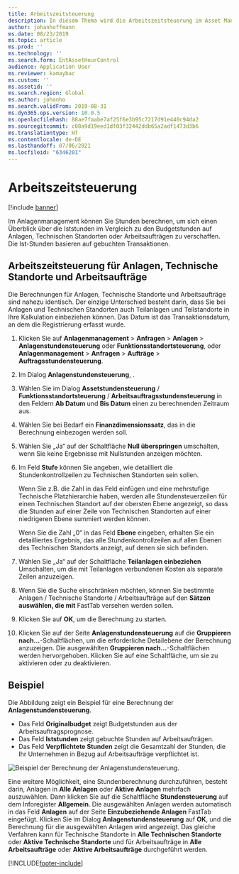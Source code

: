 ```yaml
---
title: Arbeitszeitsteuerung
description: In diesem Thema wird die Arbeitszeitsteuerung im Asset Management erläutert.
author: johanhoffmann
ms.date: 08/23/2019
ms.topic: article
ms.prod: ''
ms.technology: ''
ms.search.form: EntAssetHourControl
audience: Application User
ms.reviewer: kamaybac
ms.custom: ''
ms.assetid: ''
ms.search.region: Global
ms.author: johanho
ms.search.validFrom: 2019-08-31
ms.dyn365.ops.version: 10.0.5
ms.openlocfilehash: 88ae7faabe7af25f6e3b95c7217d91e440c94da2
ms.sourcegitcommit: c08a9d19eed1df03f32442ddb65a2adf1473d3b6
ms.translationtype: HT
ms.contentlocale: de-DE
ms.lasthandoff: 07/06/2021
ms.locfileid: "6346201"
---
```

# <a name="work-hour-control"></a>Arbeitszeitsteuerung

[!include [banner](../../includes/banner.md)]

 

Im Anlagenmanagement können Sie Stunden berechnen, um sich einen Überblick über die Iststunden im Vergleich zu den Budgetstunden auf Anlagen, Technischen Standorten oder Arbeitsaufträgen zu verschaffen. Die Ist-Stunden basieren auf gebuchten Transaktionen.

## <a name="work-hour-control-for-assets-functional-locations-and-work-orders"></a>Arbeitszeitsteuerung für Anlagen, Technische Standorte und Arbeitsaufträge

Die Berechnungen für Anlagen, Technische Standorte und Arbeitsaufträge sind nahezu identisch. Der einzige Unterschied besteht darin, dass Sie bei Anlagen und Technischen Standorten auch Teilanlagen und Teilstandorte in Ihre Kalkulation einbeziehen können. Das Datum ist das Transaktionsdatum, an dem die Registrierung erfasst wurde.

1. Klicken Sie auf **Anlagenmanagement** > **Anfragen** > **Anlagen** > **Anlagenstundensteuerung** oder **Funktionsstandortsteuerung**, oder **Anlagenmanagement** > **Anfragen** > **Aufträge** > **Auftragsstundensteuerung**.

2. Im Dialog **Anlagenstundensteuerung**, .

3. Wählen Sie im Dialog **Assetstundensteuerung** / **Funktionsstandortsteuerung** / **Arbeitsauftragsstundensteuerung** in den Feldern **Ab Datum** und **Bis Datum** einen zu berechnenden Zeitraum aus.

4. Wählen Sie bei Bedarf ein **Finanzdimensionssatz**, das in die Berechnung einbezogen werden soll.

5. Wählen Sie „Ja“ auf der Schaltfläche **Null überspringen** umschalten, wenn Sie keine Ergebnisse mit Nullstunden anzeigen möchten.

6. Im Feld **Stufe** können Sie angeben, wie detailliert die Stundenkontrollzeilen zu Technischen Standorten sein sollen. 

    Wenn Sie z.B. die Zahl in das Feld einfügen und eine mehrstufige Technische Platzhierarchie haben, werden alle Stundensteuerzeilen für einen Technischen Standort auf der obersten Ebene angezeigt, so dass die Stunden auf einer Zeile von Technischen Standorten auf einer niedrigeren Ebene summiert werden können. 
    
    Wenn Sie die Zahl „0“ in das Feld **Ebene** eingeben, erhalten Sie ein detailliertes Ergebnis, das alle Stundenkontrollzeilen auf allen Ebenen des Technischen Standorts anzeigt, auf denen sie sich befinden.

7. Wählen Sie „Ja“ auf der Schaltfläche **Teilanlagen einbeziehen** Umschalten, um die mit Teilanlagen verbundenen Kosten als separate Zeilen anzuzeigen.

8. Wenn Sie die Suche einschränken möchten, können Sie bestimmte Anlagen / Technische Standorte / Arbeitsaufträge auf den **Sätzen auswählen, die mit** FastTab versehen werden sollen.

9. Klicken Sie auf **OK**, um die Berechnung zu starten.

10. Klicken Sie auf der Seite **Anlagenstundensteuerung** auf die **Gruppieren nach…**-Schaltflächen, um die erforderliche Detailebene der Berechnung anzuzeigen. Die ausgewählten **Gruppieren nach…**-Schaltflächen werden hervorgehoben. Klicken Sie auf eine Schaltfläche, um sie zu aktivieren oder zu deaktivieren.

## <a name="example"></a>Beispiel

Die Abbildung zeigt ein Beispiel für eine Berechnung der **Anlagenstundensteuerung**.

- Das Feld **Originalbudget** zeigt Budgetstunden aus der Arbeitsauftragsprognose. 
- Das Feld **Iststunden** zeigt gebuchte Stunden auf Arbeitsaufträgen. 
- Das Feld **Verpflichtete Stunden** zeigt die Gesamtzahl der Stunden, die Ihr Unternehmen in Bezug auf Arbeitsaufträge verpflichtet ist.

![Beispiel der Berechnung der Anlagenstundensteuerung.](media/04-controlling-and-reporting.png)

Eine weitere Möglichkeit, eine Stundenberechnung durchzuführen, besteht darin, Anlagen in **Alle Anlagen** oder **Aktive Anlagen** mehrfach auszuwählen. Dann klicken Sie auf die Schaltfläche **Stundensteuerung** auf dem Inforegister **Allgemein**. Die ausgewählten Anlagen werden automatisch in das Feld **Anlagen** auf der Seite **Einzubeziehende Anlagen** FastTab eingefügt. Klicken Sie im Dialog **Anlagenstundensteuerung** auf **OK**, und die Berechnung für die ausgewählten Anlagen wird angezeigt. Das gleiche Verfahren kann für Technische Standorte in **Alle Technischen Standorte** oder **Aktive Technische Standorte** und für Arbeitsaufträge in **Alle Arbeitsaufträge** oder **Aktive Arbeitsaufträge** durchgeführt werden.




[!INCLUDE[footer-include](../../../includes/footer-banner.md)]